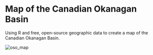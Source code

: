 # Map of the Canadian Okanagan Basin

Using R and free, open-source geographic data to create a map of the Canadian Okanagan Basin.

![oso_map](https://user-images.githubusercontent.com/55105156/230498671-3cb1aa75-c126-4c64-b6ce-48f0ac3d895f.png)
